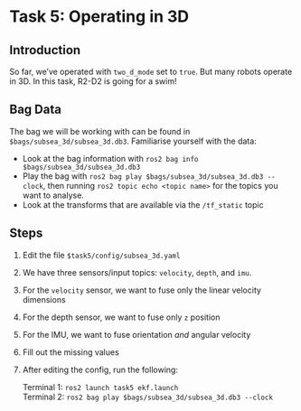 # Task 5: Operating in 3D

## Introduction

So far, we’ve operated with `two_d_mode` set to `true`. But many robots operate in 3D. In this task, R2-D2 is going for a swim!

## Bag Data

The bag we will be working with can be found in `$bags/subsea_3d/subsea_3d.db3`. Familiarise yourself with the data:

- Look at the bag information with `ros2 bag info $bags/subsea_3d/subsea_3d.db3`
- Play the bag with `ros2 bag play $bags/subsea_3d/subsea_3d.db3 --clock`, then running `ros2 topic echo <topic name>` for the topics you want to analyse.
- Look at the transforms that are available via the `/tf_static` topic

## Steps

1. Edit the file `$task5/config/subsea_3d.yaml`
1. We have three sensors/input topics: `velocity`, `depth`, and `imu`.
1. For the `velocity` sensor, we want to fuse only the linear velocity dimensions
1. For the depth sensor, we want to fuse only `z` position
1. For the IMU, we want to fuse orientation _and_ angular velocity
1. Fill out the missing values
1. After editing the config, run the following:

    Terminal 1: `ros2 launch task5 ekf.launch`  
    Terminal 2: `ros2 bag play $bags/subsea_3d/subsea_3d.db3 --clock`
